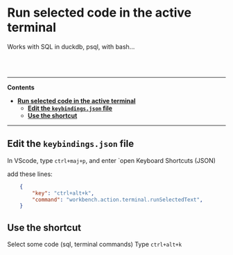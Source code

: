 # **Run selected code in the active terminal**

Works with SQL in duckdb, psql, with bash...



<br><br>


---
**Contents**
- [**Run selected code in the active terminal**](#run-selected-code-in-the-active-terminal)
  - [**Edit the `keybindings.json` file**](#edit-the-keybindingsjson-file)
  - [**Use the shortcut**](#use-the-shortcut)


---

## **Edit the `keybindings.json` file**

In VScode, type `ctrl+maj+p`, and enter `open Keyboard Shortcuts (JSON)

add these lines:  

```json
    {
        "key": "ctrl+alt+k",
        "command": "workbench.action.terminal.runSelectedText",
    }
```


## **Use the shortcut**

Select some code (sql, terminal commands)
Type `ctrl+alt+k`